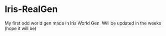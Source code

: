 # Iris-RealGen
My first odd world gen made in Iris World Gen. Will be updated in the weeks (hope it will be)
